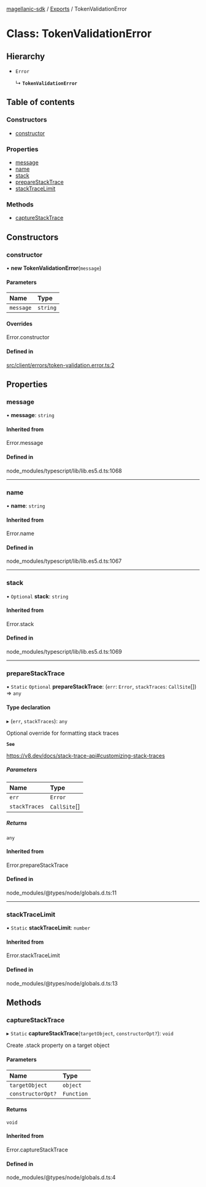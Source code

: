 [magellanic-sdk](../README.md) / [Exports](../modules.md) / TokenValidationError

# Class: TokenValidationError

## Hierarchy

- `Error`

  ↳ **`TokenValidationError`**

## Table of contents

### Constructors

- [constructor](TokenValidationError.md#constructor)

### Properties

- [message](TokenValidationError.md#message)
- [name](TokenValidationError.md#name)
- [stack](TokenValidationError.md#stack)
- [prepareStackTrace](TokenValidationError.md#preparestacktrace)
- [stackTraceLimit](TokenValidationError.md#stacktracelimit)

### Methods

- [captureStackTrace](TokenValidationError.md#capturestacktrace)

## Constructors

### constructor

• **new TokenValidationError**(`message`)

#### Parameters

| Name | Type |
| :------ | :------ |
| `message` | `string` |

#### Overrides

Error.constructor

#### Defined in

[src/client/errors/token-validation.error.ts:2](https://gitlab.com/magellanic/platform/magellanic-ciem/magellanic-ciem-sdk/-/blob/0c28017/src/client/errors/token-validation.error.ts#L2)

## Properties

### message

• **message**: `string`

#### Inherited from

Error.message

#### Defined in

node_modules/typescript/lib/lib.es5.d.ts:1068

___

### name

• **name**: `string`

#### Inherited from

Error.name

#### Defined in

node_modules/typescript/lib/lib.es5.d.ts:1067

___

### stack

• `Optional` **stack**: `string`

#### Inherited from

Error.stack

#### Defined in

node_modules/typescript/lib/lib.es5.d.ts:1069

___

### prepareStackTrace

▪ `Static` `Optional` **prepareStackTrace**: (`err`: `Error`, `stackTraces`: `CallSite`[]) => `any`

#### Type declaration

▸ (`err`, `stackTraces`): `any`

Optional override for formatting stack traces

**`See`**

https://v8.dev/docs/stack-trace-api#customizing-stack-traces

##### Parameters

| Name | Type |
| :------ | :------ |
| `err` | `Error` |
| `stackTraces` | `CallSite`[] |

##### Returns

`any`

#### Inherited from

Error.prepareStackTrace

#### Defined in

node_modules/@types/node/globals.d.ts:11

___

### stackTraceLimit

▪ `Static` **stackTraceLimit**: `number`

#### Inherited from

Error.stackTraceLimit

#### Defined in

node_modules/@types/node/globals.d.ts:13

## Methods

### captureStackTrace

▸ `Static` **captureStackTrace**(`targetObject`, `constructorOpt?`): `void`

Create .stack property on a target object

#### Parameters

| Name | Type |
| :------ | :------ |
| `targetObject` | `object` |
| `constructorOpt?` | `Function` |

#### Returns

`void`

#### Inherited from

Error.captureStackTrace

#### Defined in

node_modules/@types/node/globals.d.ts:4
